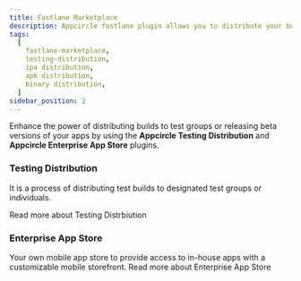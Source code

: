 ```yaml
---
title: Fastlane Marketplace
description: Appcircle fastlane plugin allows you to distribute your builds to testers directly pipeline.
tags:
  [
    fastlane-marketplace,
    testing-distribution,
    ipa distribution,
    apk distribution,
    binary distribution,
  ]
sidebar_position: 2
---
```


Enhance the power of distributing builds to test groups or releasing beta versions of your apps by using the **Appcircle Testing Distribution** and **Appcircle Enterprise App Store** plugins.

### Testing Distribution

It is a process of distributing test builds to designated test groups or individuals.

<ContentRef url="/marketplace/fastlane/testing-distribution">
Read more about Testing Distrbiution
</ContentRef>

### Enterprise App Store

Your own mobile app store to provide access to in-house apps with a customizable mobile storefront.
<ContentRef url="/marketplace/fastlane/enterprise-store">
Read more about Enterprise App Store
</ContentRef>
